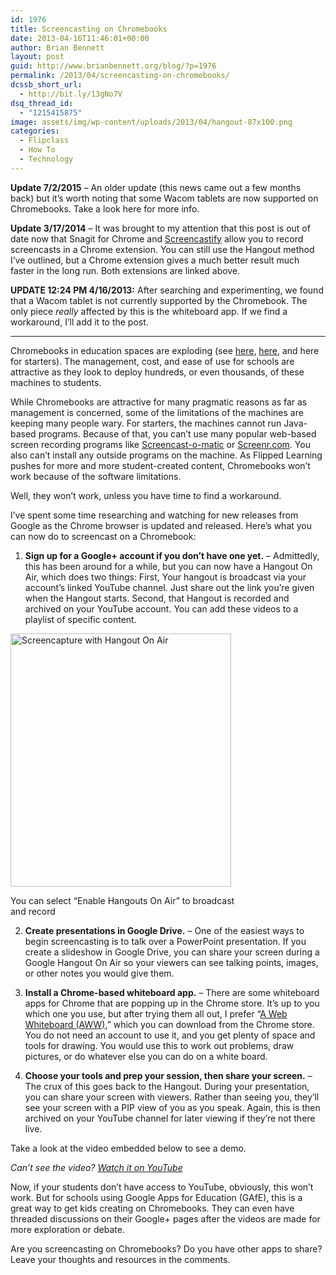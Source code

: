 ```yaml
---
id: 1976
title: Screencasting on Chromebooks
date: 2013-04-16T11:46:01+00:00
author: Brian Bennett
layout: post
guid: http://www.brianbennett.org/blog/?p=1976
permalink: /2013/04/screencasting-on-chromebooks/
dcssb_short_url:
  - http://bit.ly/13gNo7V
dsq_thread_id:
  - "1215415875"
image: assets/img/wp-content/uploads/2013/04/hangout-87x100.png
categories:
  - Flipclass
  - How To
  - Technology
---
```

**Update 7/2/2015** &#8211; An older update (this news came out a few months back) but it&#8217;s worth noting that some Wacom tablets are now supported on Chromebooks. Take a look here for more info.

**Update 3/17/2014** &#8211; It was brought to my attention that this post is out of date now that Snagit for Chrome and [Screencastify](https://chrome.google.com/webstore/detail/screencastify-screen-vide/mmeijimgabbpbgpdklnllpncmdofkcpn?utm_source=chrome-ntp-icon) allow you to record screencasts in a Chrome extension. You can still use the Hangout method I&#8217;ve outlined, but a Chrome extension gives a much better result much faster in the long run. Both extensions are linked above.</b>

**UPDATE 12:24 PM 4/16/2013:** After searching and experimenting, we found that a Wacom tablet is not currently supported by the Chromebook. The only piece _really_ affected by this is the whiteboard app. If we find a workaround, I&#8217;ll add it to the post.

* * *

Chromebooks in education spaces are exploding (see [here](http://www.sfgate.com/technology/dotcommentary/article/Google-s-Chromebooks-making-big-school-push-2685156.php), [here](http://googleenterprise.blogspot.com/2012/01/bringing-chromebooks-to-every-classroom.html), and here for starters). The management, cost, and ease of use for schools are attractive as they look to deploy hundreds, or even thousands, of these machines to students.

While Chromebooks are attractive for many pragmatic reasons as far as management is concerned, some of the limitations of the machines are keeping many people wary. For starters, the machines cannot run Java-based programs. Because of that, you can&#8217;t use many popular web-based screen recording programs like [Screencast-o-matic](http://www.screencast-o-matic.com) or [Screenr.com](http://www.screenr.com). You also can&#8217;t install any outside programs on the machine. As Flipped Learning pushes for more and more student-created content, Chromebooks won&#8217;t work because of the software limitations.

Well, they won&#8217;t work, unless you have time to find a workaround.

I&#8217;ve spent some time researching and watching for new releases from Google as the Chrome browser is updated and released. Here&#8217;s what you can now do to screencast on a Chromebook:

1. **Sign up for a Google+ account if you don&#8217;t have one yet.** &#8211; Admittedly, this has been around for a while, but you can now have a Hangout On Air, which does two things: First, Your hangout is broadcast via your account&#8217;s linked YouTube channel. Just share out the link you&#8217;re given when the Hangout starts. Second, that Hangout is recorded and archived on your YouTube account. You can add these videos to a playlist of specific content.

<div style="max-width: 363px" class="wp-caption alignright">
  <a href="http://content.screencast.com/users/TSCBennett/folders/Snagit/media/c688292f-747c-48b1-91e1-6251c692841f/2013-04-16_11-27-27.png"><img src="http://content.screencast.com/users/TSCBennett/folders/Snagit/media/c688292f-747c-48b1-91e1-6251c692841f/2013-04-16_11-27-27.png" width="353" height="405" alt="Screencapture with Hangout On Air" class /></a>

  <p class="wp-caption-text">
    You can select &#8220;Enable Hangouts On Air&#8221; to broadcast and record
  </p>
</div>

2. **Create presentations in Google Drive.** &#8211; One of the easiest ways to begin screencasting is to talk over a PowerPoint presentation. If you create a slideshow in Google Drive, you can share your screen during a Google Hangout On Air so your viewers can see talking points, images, or other notes you would give them.

3. **Install a Chrome-based whiteboard app.** &#8211; There are some whiteboard apps for Chrome that are popping up in the Chrome store. It&#8217;s up to you which one you use, but after trying them all out, I prefer &#8220;[A Web Whiteboard (AWW)](https://chrome.google.com/webstore/detail/web-whiteboard/mhmonflnoepbijmbbfipoifgkbibofgd?utm_source=chrome-ntp-icon),&#8221; which you can download from the Chrome store. You do not need an account to use it, and you get plenty of space and tools for drawing. You would use this to work out problems, draw pictures, or do whatever else you can do on a white board.

4. **Choose your tools and prep your session, then share your screen.** &#8211; The crux of this goes back to the Hangout. During your presentation, you can share your screen with viewers. Rather than seeing you, they&#8217;ll see your screen with a PIP view of you as you speak. Again, this is then archived on your YouTube channel for later viewing if they&#8217;re not there live.

Take a look at the video embedded below to see a demo.



_Can&#8217;t see the video? [Watch it on YouTube](http://youtu.be/FCg1gZ9f74I)_

Now, if your students don&#8217;t have access to YouTube, obviously, this won&#8217;t work. But for schools using Google Apps for Education (GAfE), this is a great way to get kids creating on Chromebooks. They can even have threaded discussions on their Google+ pages after the videos are made for more exploration or debate.

Are you screencasting on Chromebooks? Do you have other apps to share? Leave your thoughts and resources in the comments.
